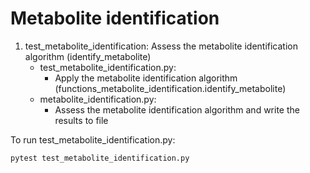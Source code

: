 # Metabolite identification

1. test_metabolite_identification: Assess the metabolite identification algorithm (identify_metabolite)
	- test_metabolite_identification.py: 
		- Apply the metabolite identification algorithm (functions_metabolite_identification.identify_metabolite)
	- metabolite_identification.py:
		- Assess the metabolite identification algorithm and write the results to file 

To run test_metabolite_identification.py:

```
pytest test_metabolite_identification.py
```
